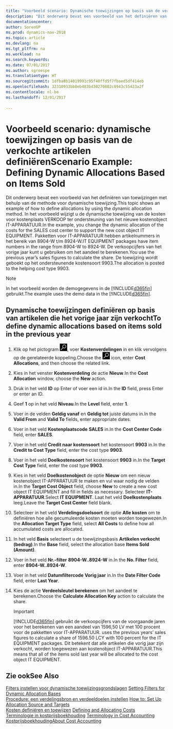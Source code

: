 ```yaml
---
title: "Voorbeeld scenario: Dynamische toewijzingen op basis van de verkochte artikelen definiëren"
description: "Dit onderwerp bevat een voorbeeld van het definiëren van toewijzingen met behulp van de methode voor dynamische toewijzing. In het voorbeeld wijzigt u de dynamische toewijzing van de kosten voor kostenplaats VERKOOP ter ondersteuning van het nieuwe kostenobject IT-APPARATUUR. Pakketten voor IT-APPARATUUR hebben artikelnummers in het bereik van 8904-W t/m 8924-W. De verkoopcijfers van het vorige jaar kunt u gebruiken om het aandeel te berekenen. De toewijzing wordt geboekt op het ondersteunende kostensoort 9903."
documentationcenter: 
author: SorenGP
ms.prod: dynamics-nav-2018
ms.topic: article
ms.devlang: na
ms.tgt_pltfrm: na
ms.workload: na
ms.search.keywords: 
ms.date: 07/01/2017
ms.author: sgroespe
ms.translationtype: HT
ms.sourcegitcommit: 1dfba8b14019991c95f40ffd5f7fbaed5df414eb
ms.openlocfilehash: 32310933bb8eb483bd30270802c8943c55423a2f
ms.contentlocale: nl-be
ms.lasthandoff: 12/01/2017

---
```

# <a name="scenario-example-defining-dynamic-allocations-based-on-items-sold"></a><span data-ttu-id="85b80-107">Voorbeeld scenario: dynamische toewijzingen op basis van de verkochte artikelen definiëren</span><span class="sxs-lookup"><span data-stu-id="85b80-107">Scenario Example: Defining Dynamic Allocations Based on Items Sold</span></span>
<span data-ttu-id="85b80-108">Dit onderwerp bevat een voorbeeld van het definiëren van toewijzingen met behulp van de methode voor dynamische toewijzing.</span><span class="sxs-lookup"><span data-stu-id="85b80-108">This topic shows an example of how to define allocations by using the dynamic allocation method.</span></span> <span data-ttu-id="85b80-109">In het voorbeeld wijzigt u de dynamische toewijzing van de kosten voor kostenplaats VERKOOP ter ondersteuning van het nieuwe kostenobject IT-APPARATUUR.</span><span class="sxs-lookup"><span data-stu-id="85b80-109">In the example, you change the dynamic allocation of the costs for the SALES cost center to support the new cost object IT EQUIPMENT.</span></span> <span data-ttu-id="85b80-110">Pakketten voor IT-APPARATUUR hebben artikelnummers in het bereik van 8904-W t/m 8924-W.</span><span class="sxs-lookup"><span data-stu-id="85b80-110">IT EQUIPMENT packages have item numbers in the range from 8904-W to 8924-W.</span></span> <span data-ttu-id="85b80-111">De verkoopcijfers van het vorige jaar kunt u gebruiken om het aandeel te berekenen.</span><span class="sxs-lookup"><span data-stu-id="85b80-111">You use the previous year’s sales figures to calculate the share.</span></span> <span data-ttu-id="85b80-112">De toewijzing wordt geboekt op het ondersteunende kostensoort 9903.</span><span class="sxs-lookup"><span data-stu-id="85b80-112">The allocation is posted to the helping cost type 9903.</span></span>  

> [!NOTE]  
>  <span data-ttu-id="85b80-113">In het voorbeeld worden de demogegevens in de [!INCLUDE[d365fin](includes/d365fin_md.md)] gebruikt.</span><span class="sxs-lookup"><span data-stu-id="85b80-113">The example uses the demo data in the [!INCLUDE[d365fin](includes/d365fin_md.md)].</span></span>  

## <a name="to-define-dynamic-allocations-based-on-items-sold-in-the-previous-year"></a><span data-ttu-id="85b80-114">Dynamische toewijzingen definiëren op basis van artikelen die het vorige jaar zijn verkocht</span><span class="sxs-lookup"><span data-stu-id="85b80-114">To define dynamic allocations based on items sold in the previous year</span></span>  

1.  <span data-ttu-id="85b80-115">Klik op het pictogram ![Zoeken naar pagina of rapport](media/ui-search/search_small.png "pictogram Zoeken naar pagina of rapport"), voer **Kostenverdelingen** in en klik vervolgens op de gerelateerde koppeling.</span><span class="sxs-lookup"><span data-stu-id="85b80-115">Choose the ![Search for Page or Report](media/ui-search/search_small.png "Search for Page or Report icon") icon, enter **Cost Allocations**, and then choose the related link.</span></span>  
2.  <span data-ttu-id="85b80-116">Kies in het venster **Kostenverdeling** de actie **Nieuw**.</span><span class="sxs-lookup"><span data-stu-id="85b80-116">In the **Cost Allocation** window, choose the **New** action.</span></span>  
3.  <span data-ttu-id="85b80-117">Druk in het veld **ID** op Enter of voer een id in.</span><span class="sxs-lookup"><span data-stu-id="85b80-117">In the **ID** field, press Enter or enter an ID.</span></span>  
4.  <span data-ttu-id="85b80-118">Geef **1** op in het veld **Niveau**.</span><span class="sxs-lookup"><span data-stu-id="85b80-118">In the **Level** field, enter **1**.</span></span>  
5.  <span data-ttu-id="85b80-119">Voer in de velden **Geldig vanaf** en **Geldig tot** juiste datums in.</span><span class="sxs-lookup"><span data-stu-id="85b80-119">In the **Valid From** and **Valid To** fields, enter appropriate dates.</span></span>  
6.  <span data-ttu-id="85b80-120">Voer in het veld **Kostenplaatscode** **SALES** in.</span><span class="sxs-lookup"><span data-stu-id="85b80-120">In the **Cost Center Code** field, enter **SALES**.</span></span>  
7.  <span data-ttu-id="85b80-121">Voer in het veld **Credit naar kostensoort** het kostensoort **9903** in.</span><span class="sxs-lookup"><span data-stu-id="85b80-121">In the **Credit to Cost Type** field, enter the cost type **9903**.</span></span>  
8.  <span data-ttu-id="85b80-122">Voer in het veld **Doelkostensoort** het kostensoort **9903** in.</span><span class="sxs-lookup"><span data-stu-id="85b80-122">In the **Target Cost Type** field, enter the cost type **9903**.</span></span>  
9. <span data-ttu-id="85b80-123">Kies in het veld **Doelkostenobject** de optie **Nieuw** om een nieuw kostenobject IT-APPARATUUR te maken en vul waar nodig de velden in.</span><span class="sxs-lookup"><span data-stu-id="85b80-123">In the **Target Cost Object** field, choose **New** to create a new cost object IT EQUIPMENT and fill in fields as necessary.</span></span> <span data-ttu-id="85b80-124">Selecteer **IT-APPARATUUR**.</span><span class="sxs-lookup"><span data-stu-id="85b80-124">Select **IT EQUIPMENT**.</span></span> <span data-ttu-id="85b80-125">Laat het veld **Doelkostenplaats** leeg.</span><span class="sxs-lookup"><span data-stu-id="85b80-125">Leave the **Target Cost Center** field blank.</span></span>  
10. <span data-ttu-id="85b80-126">Selecteer in het veld **Verdelingsdoelsoort** de optie **Alle kosten** om te definiëren hoe alle gecumuleerde kosten moeten worden toegewezen.</span><span class="sxs-lookup"><span data-stu-id="85b80-126">In the **Allocation Target Type** field, select **All Costs** to define how all accumulated costs are allocated.</span></span>  
11. <span data-ttu-id="85b80-127">In het veld **Basis** selecteert u de toewijzingsbasis **Artikelen verkocht (bedrag)**.</span><span class="sxs-lookup"><span data-stu-id="85b80-127">In the **Base** field, select the allocation base **Items Sold (Amount)**.</span></span>  
12. <span data-ttu-id="85b80-128">Voer in het veld **Nr.-filter** **8904-W..8924-W** in.</span><span class="sxs-lookup"><span data-stu-id="85b80-128">In the **No. Filter** field, enter **8904-W..8924-W**.</span></span>  
13. <span data-ttu-id="85b80-129">Voer in het veld **Datumfiltercode** **Vorig jaar** in.</span><span class="sxs-lookup"><span data-stu-id="85b80-129">In the **Date Filter Code** field, enter **Last Year**.</span></span>  
14. <span data-ttu-id="85b80-130">Kies de actie **Verdeelsleutel berekenen** om het aandeel te berekenen.</span><span class="sxs-lookup"><span data-stu-id="85b80-130">Choose the **Calculate Allocation Key** action to calculate the share.</span></span>  

    > [!IMPORTANT]  
    >  [!INCLUDE[d365fin](includes/d365fin_md.md)]<span data-ttu-id="85b80-131"> gebruikt de verkoopcijfers van de voorgaande jaren voor het berekenen van een aandeel van 1596,50 LV met 100 procent voor de pakketten voor IT-APPARATUUR.</span><span class="sxs-lookup"><span data-stu-id="85b80-131"> uses the previous years’ sales figures to calculate a share of 1596.50 LCY with 100 percent for the IT EQUIPMENT packages.</span></span> <span data-ttu-id="85b80-132">Dit betekent dat alle artikelen die vorig jaar zijn verkocht, worden toegewezen aan kostenobject IT-APPARATUUR.</span><span class="sxs-lookup"><span data-stu-id="85b80-132">This means that all of the items sold last year will be allocated to the cost object IT EQUIPMENT.</span></span>  

## <a name="see-also"></a><span data-ttu-id="85b80-133">Zie ook</span><span class="sxs-lookup"><span data-stu-id="85b80-133">See Also</span></span>  
 <span data-ttu-id="85b80-134">[Filters instellen voor dynamische toewijzingsgrondslagen](finance-setting-filters-for-dynamic-allocation-bases.md) </span><span class="sxs-lookup"><span data-stu-id="85b80-134">[Setting Filters for Dynamic Allocation Bases](finance-setting-filters-for-dynamic-allocation-bases.md) </span></span>  
 <span data-ttu-id="85b80-135">[Procedure: een verdelingsbron en verdeeldoelen instellen](finance-how-to-set-up-allocation-source-and-targets.md) </span><span class="sxs-lookup"><span data-stu-id="85b80-135">[How to: Set Up Allocation Source and Targets](finance-how-to-set-up-allocation-source-and-targets.md) </span></span>  
 <span data-ttu-id="85b80-136">[Kosten definiëren en toewijzen](finance-define-and-allocate-costs.md) </span><span class="sxs-lookup"><span data-stu-id="85b80-136">[Defining and Allocating Costs](finance-define-and-allocate-costs.md) </span></span>  
 <span data-ttu-id="85b80-137">[Terminologie in kostprijsboekhouding](finance-terminology-in-cost-accounting.md) </span><span class="sxs-lookup"><span data-stu-id="85b80-137">[Terminology in Cost Accounting](finance-terminology-in-cost-accounting.md) </span></span>  
 [<span data-ttu-id="85b80-138">Kostprijsboekhouding</span><span class="sxs-lookup"><span data-stu-id="85b80-138">About Cost Accounting</span></span>](finance-about-cost-accounting.md)

